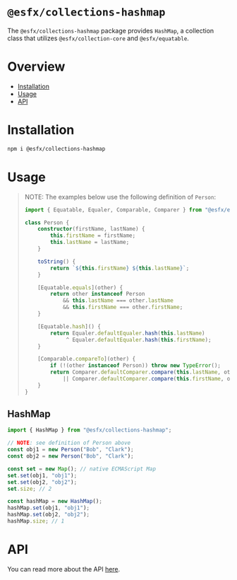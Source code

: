 # `@esfx/collections-hashmap`

The `@esfx/collections-hashmap` package provides `HashMap`, a collection class that utilizes `@esfx/collection-core` and `@esfx/equatable`.

# Overview

* [Installation](#installation)
* [Usage](#usage)
* [API](#api)

# Installation

```sh
npm i @esfx/collections-hashmap
```

# Usage

> NOTE: The examples below use the following definition of `Person`:
> ```ts
> import { Equatable, Equaler, Comparable, Comparer } from "@esfx/equatable";
>
> class Person {
>     constructor(firstName, lastName) {
>         this.firstName = firstName;
>         this.lastName = lastName;
>     }
>
>     toString() {
>         return `${this.firstName} ${this.lastName}`;
>     }
>
>     [Equatable.equals](other) {
>         return other instanceof Person
>             && this.lastName === other.lastName
>             && this.firstName === other.firstName;
>     }
>
>     [Equatable.hash]() {
>         return Equaler.defaultEqualer.hash(this.lastName)
>              ^ Equaler.defaultEqualer.hash(this.firstName);
>     }
>
>     [Comparable.compareTo](other) {
>         if (!(other instanceof Person)) throw new TypeError();
>         return Comparer.defaultComparer.compare(this.lastName, other.lastName)
>             || Comparer.defaultComparer.compare(this.firstName, other.firstName);
>     }
> }
> ```

## HashMap

```ts
import { HashMap } from "@esfx/collections-hashmap";

// NOTE: see definition of Person above
const obj1 = new Person("Bob", "Clark");
const obj2 = new Person("Bob", "Clark");

const set = new Map(); // native ECMAScript Map
set.set(obj1, "obj1");
set.set(obj2, "obj2");
set.size; // 2

const hashMap = new HashMap();
hashMap.set(obj1, "obj1");
hashMap.set(obj2, "obj2");
hashMap.size; // 1
```

# API

You can read more about the API [here](https://esfx.js.org/esfx/api/collections-hashmap.html).

